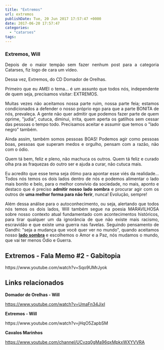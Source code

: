 ```yaml
---
title: "Extremos"
url: extremos
publishDate: Tue, 20 Jun 2017 17:57:47 +0000
date: 2017-06-20 17:57:47
categories: 
  - "catarses"
tags: 
---
```

<h3 style="text-align: justify;">Extremos, Will</h3>
<p style="text-align: justify;">Depois de o maior tempão sem fazer nenhum post para a categoria Catarses, fiz logo de cara um vídeo.</p>
<p style="text-align: justify;">Dessa vez, Extremos, do CD Domador de Orelhas.</p>
<p style="text-align: justify;">Primeiro que eu AMEI o tema... é um assunto que todos nós, independente de quem seja, precisamos visitar: EXTREMOS.</p>
<p style="text-align: justify;">Muitas vezes não aceitamos nossa parte ruim, nossa parte feia; estamos condicionados a defender o nosso próprio ego para que a parte BONITA de nós, prevaleça. A gente não quer admitir que podemos fazer parte de quem oprime, "judia", cutuca, diminui, irrita, quem aperta os gatilhos sem cessar das pessoas o tempo todo. Precisamos aceitar e assumir que temos o "lado negro" também.</p>
<p style="text-align: justify;">Ainda assim, também somos pessoas BOAS! Podemos agir como pessoas boas, pessoas que superam medos e orgulho, pensam com a razão, não com o ódio.</p>
<p style="text-align: justify;">Quem tá bem, feliz e pleno, não machuca os outros. Quem tá feliz e curado olha pra as fraquezas do outro ser e ajuda a curar, não cutuca mais.</p>
<p style="text-align: justify;">Eu acredito que esse tema seja ótimo para apontar esse viés da realidade... Todos nós temos os dois lados dentro de nós e podemos alimentar o lado mais bonito e belo, para o melhor convívio da sociedade, no mais, aponto e destaco que é preciso <strong>admitir nosso lado sombra</strong> e procurar agir com os outros de <strong>uma melhor forma para não ferir</strong>, nunca! Evolução, sempre!</p>
<p style="text-align: justify;">Além dessa análise para o autoconhecimento, ou seja, alertando que todos nós temos os dois lados, Will também segue na poesia MARAVILHOSA sobre nosso contexto atual fundamentado com acontecimentos históricos, para tirar qualquer um da ignorância de que não existe mais racismo, escravidão e que existe uma guerra nas favelas. Seguindo pensamento de Gandhi: "seja a mudança que você quer ver no mundo", quando aceitamos nosso <strong><a href="https://www.youtube.com/watch?v=rcfbxbihSsQ" target="_blank">lado sombra</a> </strong>e escolhemos o Amor e a Paz, nós mudamos o mundo, que vai ter menos Ódio e Guerra.</p>

<h2><strong>Extremos - Fala Memo #2 - Gabitopia</strong></h2>
https://www.youtube.com/watch?v=Sqo9UMrJyok
<h2 style="text-align: justify;">Links relacionados</h2>
<p style="text-align: justify;"><strong>Domador de Orelhas - Will</strong></p>
<p style="text-align: justify;"><a href="https://www.youtube.com/watch?v=UmaFn34JixI" target="_blank">https://www.youtube.com/watch?v=UmaFn34JixI</a></p>
<p style="text-align: justify;"><strong>Extremos - Will</strong></p>
<p style="text-align: justify;">https://www.youtube.com/watch?v=jHqO5ZapbSM</p>
<p style="text-align: justify;"><strong>Cavalos Marinhos</strong></p>
<p style="text-align: justify;"><a href="https://www.youtube.com/channel/UCvzq0gMa96qxMpkxWXYVVRA" target="_blank">https://www.youtube.com/channel/UCvzq0gMa96qxMpkxWXYVVRA</a></p>
